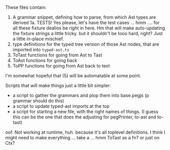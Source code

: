 These files contain:

1. A grammar snippet, defining how to parse, from which Ast types are derived
1a. TESTS! Yes please, let's have the test cases ... hmm .... for all these fixture dealios
	  be right in here. Hm that will make auto-updating the fixture strings a little tricky.
		but it shouldn't be tooo hard, right? Just a little in-place mischief.
2. type definitions for the typed tree version of those Ast nodes, that are imported into  `typed-ast.ts`
3. ToTast functions for going from Ast to Tast
4. ToAst functions for going back
5. ToPP functions for going from Ast back to text

I'm somewhat hopeful that (5) will be automatable at some point.

Scripts that will make things just a little bit simpler:
- a script to gather the grammars and plop them into base.pegjs (p grammar should do this)
- a script to update typed-ast imports at the top
- a script for starting a new file, with the right names of things. (I guess this can be the one that does the adjusting for pegPrinter, to-ast and to-tast)

oof. Not working at runtime, huh.
because it's all toplevel definitions. I think I might need to make everything ... take a ... hmm ToTast as a fn? or just on Ctx?
